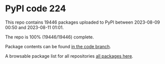 # PyPI code 224

This repo contains 19446 packages uploaded to PyPI between 
2023-08-09 00:50 and 2023-08-11 01:01.

The repo is 100% (19446/19446) complete.

Package contents can be found [in the code branch](https://github.com/pypi-data/pypi-mirror-224/tree/code/packages).

A browsable package list for all repositories [all packages here](https://pypi-data.github.io/website/repositories/pypi-mirror-224).


